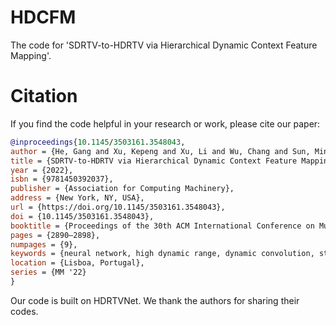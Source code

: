 # HDCFM
The code for 'SDRTV-to-HDRTV via Hierarchical Dynamic Context Feature Mapping'.


# Citation
If you find the code helpful in your research or work, please cite our paper:
```BibTeX
@inproceedings{10.1145/3503161.3548043,
author = {He, Gang and Xu, Kepeng and Xu, Li and Wu, Chang and Sun, Ming and Wen, Xing and Tai, Yu-Wing},
title = {SDRTV-to-HDRTV via Hierarchical Dynamic Context Feature Mapping},
year = {2022},
isbn = {9781450392037},
publisher = {Association for Computing Machinery},
address = {New York, NY, USA},
url = {https://doi.org/10.1145/3503161.3548043},
doi = {10.1145/3503161.3548043},
booktitle = {Proceedings of the 30th ACM International Conference on Multimedia},
pages = {2890–2898},
numpages = {9},
keywords = {neural network, high dynamic range, dynamic convolution, standard dynamic range},
location = {Lisboa, Portugal},
series = {MM '22}
}
```

Our code is built on HDRTVNet. We thank the authors for sharing their codes.

